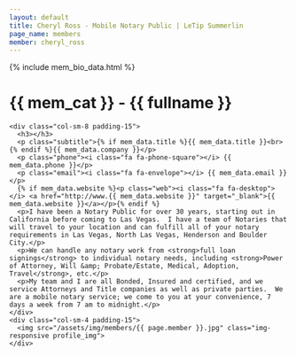 ```yaml
---
layout: default
title: Cheryl Ross - Mobile Notary Public | LeTip Summerlin
page_name: members
member: cheryl_ross
---
```

{% include mem_bio_data.html %}
<div class="container margin-b-30">
  <div class="wide_banner">
    <h1>{{ mem_cat }} - {{ fullname }}</h1>
  </div>

    <div class="col-sm-8 padding-15">
      <h3></h3>
      <p class="subtitle">{% if mem_data.title %}{{ mem_data.title }}<br>{% endif %}{{ mem_data.company }}</p>
      <p class="phone"><i class="fa fa-phone-square"></i> {{ mem_data.phone }}</p>
      <p class="email"><i class="fa fa-envelope"></i> {{ mem_data.email }}</p>
      {% if mem_data.website %}<p class="web"><i class="fa fa-desktop"></i> <a href="http://www.{{ mem_data.website }}" target="_blank">{{ mem_data.website }}</a></p>{% endif %}
      <p>I have been a Notary Public for over 30 years, starting out in California before coming to Las Vegas.  I have a team of Notaries that will travel to your location and can fulfill all of your notary requirements in Las Vegas, North Las Vegas, Henderson and Boulder City.</p>
      <p>We can handle any notary work from <strong>full loan signings</strong> to individual notary needs, including <strong>Power of Attorney, Will &amp; Probate/Estate, Medical, Adoption, Travel</strong>, etc.</p>
      <p>My team and I are all Bonded, Insured and certified, and we service Attorneys and Title companies as well as private parties.  We are a mobile notary service; we come to you at your convenience, 7 days a week from 7 am to midnight.</p>
    </div>
    <div class="col-sm-4 padding-15">
      <img src="/assets/img/members/{{ page.member }}.jpg" class="img-responsive profile_img">
    </div>

</div>